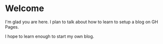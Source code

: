 # Welcome

I'm glad you are here. I plan to talk about how to learn to setup a blog on GH Pages.

I hope to learn enough to start my own blog.
